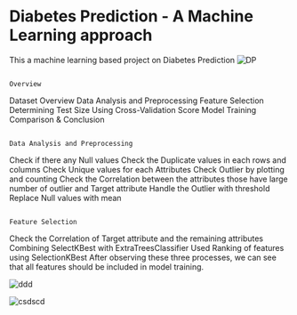 # Diabetes Prediction - A Machine Learning approach
 This a machine learning based project on Diabetes Prediction
![DP](https://github.com/SaiyemRaiyan/Diabetes-Prediction---A-Machine-Learning-approach/assets/64364859/a9f4b9e4-4b8e-42f6-9bc3-d4fee9c22eb3)


                                                                                          Overview
                                                                                          
Dataset Overview
Data Analysis and Preprocessing
Feature Selection
Determining Test Size Using Cross-Validation Score
Model Training
Comparison & Conclusion

                                                                           Data Analysis and Preprocessing
                                                                           

Check if there any Null values
Check the Duplicate values in each rows and columns
Check Unique values for each Attributes
Check Outlier by plotting and counting 
Check the Correlation between the attributes those have large number of outlier and Target attribute
Handle the Outlier with threshold
Replace Null values with mean

                                                                                   Feature Selection
                                                                                   
Check the Correlation of Target attribute and the remaining attributes
Combining SelectKBest with ExtraTreesClassifier
Used Ranking of features using SelectionKBest
After observing these three processes, we can see that all features should be included in model training. 

![ddd](https://github.com/SaiyemRaiyan/Diabetes-Prediction---A-Machine-Learning-approach/assets/64364859/fcc08ba2-9876-4938-bcb6-d785e97d769f)

![csdscd](https://github.com/SaiyemRaiyan/Diabetes-Prediction---A-Machine-Learning-approach/assets/64364859/29dc6a9c-2a24-4d26-adfd-e29952ca4ec4)

